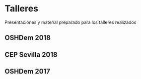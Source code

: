 # Talleres
Presentaciones y material preparado para los talleres realizados

## OSHDem 2018


## CEP Sevilla 2018



## OSHDem 2017
